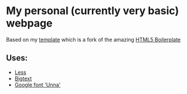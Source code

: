 # My personal (currently very basic) webpage

Based on my [template](https://github.com/jkimbo/jk-template) which is a fork of the amazing [HTML5 Boilerplate](http://html5boilerplate.com)

## Uses:
* [Less](http://lesscss.org)
* [Bigtext](https://github.com/zachleat/BigText)
* [Google font 'Unna'](http://www.google.com/webfonts/specimen/Unna)

